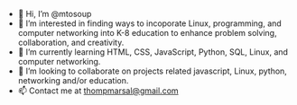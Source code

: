 - 👋 Hi, I’m @mtosoup
- 👀 I’m interested in finding ways to incoporate Linux, programming, and computer networking into K-8 education to enhance problem solving, collaboration, and creativity.
- 🌱 I’m currently learning HTML, CSS, JavaScript, Python, SQL, Linux, and computer networking.
- 💞️ I’m looking to collaborate on projects related javascript, Linux, python, networking and/or education.
- 📫 Contact me at thompmarsal@gmail.com

<!---
mtosoup/mtosoup is a ✨ special ✨ repository because its `README.md` (this file) appears on your GitHub profile.
You can click the Preview link to take a look at your changes.
--->
